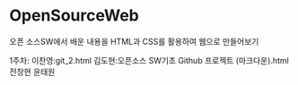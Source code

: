 # OpenSourceWeb
오픈 소스SW에서 배운 내용을 HTML과 CSS를 활용하여 웹으로 만들어보기

1주차:
  이찬영:git_2.html
  김도현:오픈소스 SW기초 Github 프로젝트 (마크다운).html
  전창현
  윤태원
